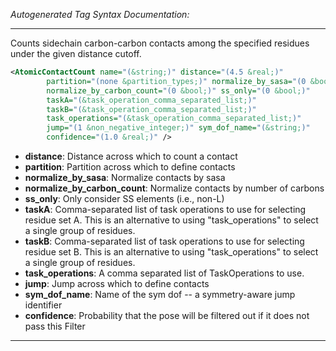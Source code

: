 <!-- THIS IS AN AUTOGENERATED FILE: Don't edit it directly, instead change the schema definition in the code itself. -->

_Autogenerated Tag Syntax Documentation:_

---
Counts sidechain carbon-carbon contacts among the specified residues under the given distance cutoff.

```xml
<AtomicContactCount name="(&string;)" distance="(4.5 &real;)"
        partition="(none &partition_types;)" normalize_by_sasa="(0 &bool;)"
        normalize_by_carbon_count="(0 &bool;)" ss_only="(0 &bool;)"
        taskA="(&task_operation_comma_separated_list;)"
        taskB="(&task_operation_comma_separated_list;)"
        task_operations="(&task_operation_comma_separated_list;)"
        jump="(1 &non_negative_integer;)" sym_dof_name="(&string;)"
        confidence="(1.0 &real;)" />
```

-   **distance**: Distance across which to count a contact
-   **partition**: Partition across which to define contacts
-   **normalize_by_sasa**: Normalize contacts by sasa
-   **normalize_by_carbon_count**: Normalize contacts by number of carbons
-   **ss_only**: Only consider SS elements (i.e., non-L)
-   **taskA**: Comma-separated list of task operations to use for selecting residue set A.  This is an alternative to using "task_operations" to select a single group of residues.
-   **taskB**: Comma-separated list of task operations to use for selecting residue set B.  This is an alternative to using "task_operations" to select a single group of residues.
-   **task_operations**: A comma separated list of TaskOperations to use.
-   **jump**: Jump across which to define contacts
-   **sym_dof_name**: Name of the sym dof -- a symmetry-aware jump identifier
-   **confidence**: Probability that the pose will be filtered out if it does not pass this Filter

---
